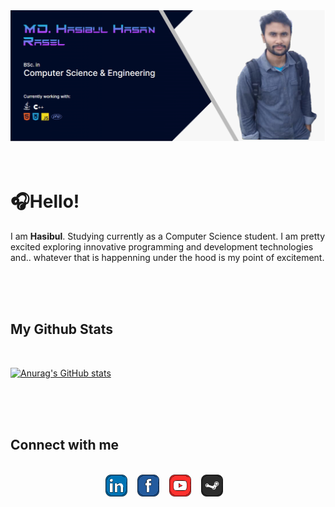 <img src="./image/mybanner.png"/>
<br>
<br>
<br>
<h1>🎧Hello!</h1>
<p>I am <b>Hasibul</b>. Studying currently as a Computer Science student. I am pretty excited exploring innovative programming and development technologies and.. whatever that is happenning under the hood is my point of excitement.

<br/><br/><br/>

<h2>My Github Stats</h2><br/>

[![Anurag's GitHub stats](https://github-readme-stats.vercel.app/api?username=Hasibul-Hasan-ofcs)](https://github.com/anuraghazra/github-readme-stats)

<br/><br/><br/>

<h2>Connect with me</h2><br/>

<div align="center">
<a href="https://www.linkedin.com/in/md-hasibul-hasan-rasel-5babb823a/"><img src="./svg/linkedin.svg" height=35px/></a>&nbsp;&nbsp;&nbsp;
<a href="https://facebook.com"><img src="./svg/facebook.svg" height=35px/></a>&nbsp;&nbsp;&nbsp;
<a href="https://youtube.com"><img src="./svg/youtube.svg" height=35px/></a>&nbsp;&nbsp;&nbsp;
<a href="https://github.com/Hasibul-Hasan-ofcs"><img src="./svg/github.svg" height=35px/></a>&nbsp;&nbsp;&nbsp;
</div>

